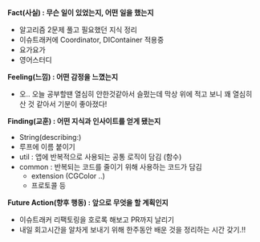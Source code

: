 **Fact(사실) : 무슨 일이 있었는지, 어떤 일을 했는지**

-   알고리즘 2문제 풀고 필요했던 지식 정리
-   이슈트래커에 Coordinator, DIContainer 적용중
-   요가요가
-   영어스터디

**Feeling(느낌) : 어떤 감정을 느꼈는지**

-   오.. 오늘 공부할땐 열심히 안한것같아서 슬펐는데 막상 위에 적고 보니 꽤 열심히 산 것 같아서 기분이 좋아졌다!

**Finding(교훈) : 어떤 지식과 인사이트를 얻게 됐는지**

-   String(describing:)
-   루프에 이름 붙이기
-   util : 앱에 반복적으로 사용되는 공통 로직이 담김 (함수)
-   common : 반복되는 코드를 줄이기 위해 사용하는 코드가 담김
    -   extension (CGColor ..)
    -   프로토콜 등

**Future Action(향후 행동) : 앞으로 무엇을 할 계획인지**

-   이슈트래커 리팩토링을 호로록 해보고 PR까지 날리기
-   내일 회고시간을 알차게 보내기 위해 한주동안 배운 것을 정리하는 시간 갖기.!!